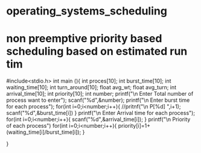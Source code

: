 # operating_systems_scheduling
# non preemptive priority based scheduling based on estimated run tim
#include<stdio.h>
int main (){
int proces[10];
int burst_time[10];
int waiting_time[10];
int turn_around[10];
float avg_wt;
float avg_turn;
int arrival_time[10];
int priority[10];
int number;
printf("\n Enter Total number of process want to enter");
scanf("%d",&number);
printf("\n Enter burst time for each process");
for(int i=0;i<number;i++){
//pritnf("\n P[%d] ",i+1);
scanf("%d",&burst_time[i])
}
printf("\n Enter Arrival time for each process");
for(int i=0;i<number;i++){
scanf("%d",&arrival_time[i]);
}
printf("\n Priority of each process")
for(int i=0;i<number;i++){
priority[i]=1+(waiting_time[i]/burst_time[i]);
}

}
